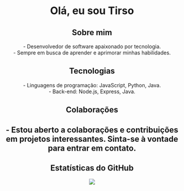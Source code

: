 <h1 align="center"> Olá, eu sou Tirso </h1>

<h2 align="center"> Sobre mim </h2>
<p align="center">
- Desenvolvedor de software apaixonado por tecnologia.</br>
- Sempre em busca de aprender e aprimorar minhas habilidades.
</p>

<h2 align="center"> Tecnologias </h2> 

<p align="center">
- Linguagens de programação: JavaScript, Python, Java.</br>
- Back-end: Node.js, Express, Java.</br>
</p>


<!--
## 📫 Como me encontrar
- LinkedIn: [LinkedIn](link do linkedin)
- Twitter: [Twitter](link do twitter)
- Site pessoal: [Site](link do site)
-->

<h2 align="center"> Colaborações<h2>
<p align="center"> - Estou aberto a colaborações e contribuições em projetos interessantes. Sinta-se à vontade para entrar em contato. </p>


<h2 align="center"> Estatísticas do GitHub</h2> 

<div align="center">
  <img src="https://github-readme-stats.vercel.app/api?username=tirsoalc&show_icons=true&count_private=true&hide=prs,issues,contribs">
</div>


